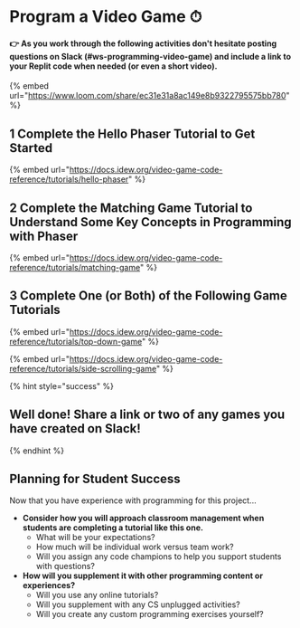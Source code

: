 # Program a Video Game ⏱

#### **👉 As you work through the following activities don't hesitate posting questions on Slack (#ws-programming-video-game) and include a link to your Replit code when needed (or even a short video).**

{% embed url="https://www.loom.com/share/ec31e31a8ac149e8b9322795575bb780" %}

## 1 Complete the Hello Phaser Tutorial to Get Started

{% embed url="https://docs.idew.org/video-game-code-reference/tutorials/hello-phaser" %}

## 2 Complete the Matching Game Tutorial to Understand Some Key Concepts in Programming with Phaser

{% embed url="https://docs.idew.org/video-game-code-reference/tutorials/matching-game" %}

## 3 Complete One (or Both) of the Following Game Tutorials

{% embed url="https://docs.idew.org/video-game-code-reference/tutorials/top-down-game" %}

{% embed url="https://docs.idew.org/video-game-code-reference/tutorials/side-scrolling-game" %}

{% hint style="success" %}
## Well done! Share a link or two of any games you have created on Slack!
{% endhint %}

## Planning for Student Success

Now that you have experience with programming for this project...

* **Consider how you will approach classroom management when students are completing a tutorial like this one.**&#x20;
  * What will be your expectations?&#x20;
  * How much will be individual work versus team work?
  * Will you assign any code champions to help you support students with questions?
* **How will you supplement it with other programming content or experiences?**
  * Will you use any online tutorials?
  * Will you supplement with any CS unplugged activities?
  * Will you create any custom programming exercises yourself?
